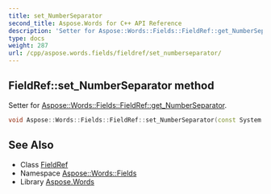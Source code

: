 ```yaml
---
title: set_NumberSeparator
second_title: Aspose.Words for C++ API Reference
description: 'Setter for Aspose::Words::Fields::FieldRef::get_NumberSeparator.'
type: docs
weight: 287
url: /cpp/aspose.words.fields/fieldref/set_numberseparator/
---
```

## FieldRef::set_NumberSeparator method


Setter for [Aspose::Words::Fields::FieldRef::get_NumberSeparator](../get_numberseparator/).

```cpp
void Aspose::Words::Fields::FieldRef::set_NumberSeparator(const System::String &value)
```

## See Also

* Class [FieldRef](../)
* Namespace [Aspose::Words::Fields](../../)
* Library [Aspose.Words](../../../)
